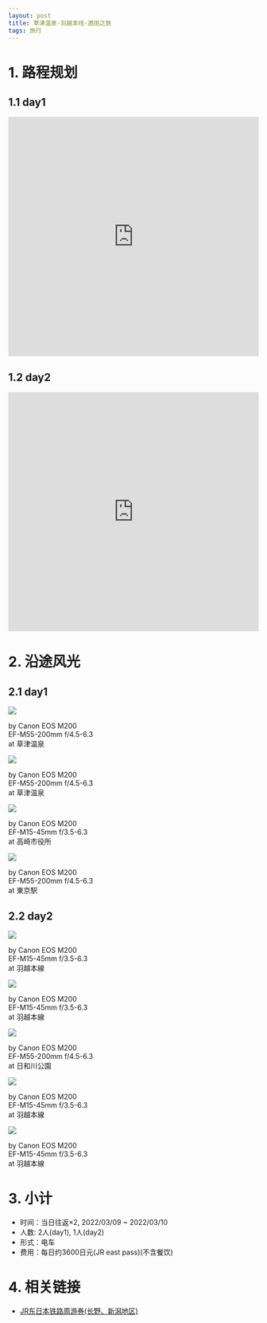```yaml
---
layout: post
title: 草津温泉·羽越本线·酒田之旅
tags: 旅行
---
```


# 1. 路程规划

## 1.1 day1

<iframe src="https://www.google.com/maps/embed?pb=!1m14!1m12!1m3!1d5745.226100849924!2d138.59334946167115!3d36.62335566525975!2m3!1f0!2f0!3f0!3m2!1i1024!2i768!4f13.1!5e0!3m2!1szh-CN!2sjp!4v1646881452788!5m2!1szh-CN!2sjp" width="100%" height="480" style="border:0;" loading="lazy"></iframe>

## 1.2 day2

<iframe src="https://www.google.com/maps/embed?pb=!1m14!1m12!1m3!1d582749.3286632802!2d139.293627263453!3d38.464397051620026!2m3!1f0!2f0!3f0!3m2!1i1024!2i768!4f13.1!5e0!3m2!1szh-CN!2sjp!4v1646881536920!5m2!1szh-CN!2sjp" width="100%" height="480" style="border:0;" loading="lazy"></iframe>

# 2. 沿途风光

## 2.1 day1

<div class="gallery">
    <div class="item">
        <img src="/assets/src/a-travel-at-uetsu/pic1.jpeg">
        <p>by Canon EOS M200<br>EF-M55-200mm f/4.5-6.3<br>at 草津温泉</p>
    </div>
    <div class="item">
        <img src="/assets/src/a-travel-at-uetsu/pic2.jpeg">
        <p>by Canon EOS M200<br>EF-M55-200mm f/4.5-6.3<br>at 草津温泉</p>
    </div>
    <div class="item">
        <img src="/assets/src/a-travel-at-uetsu/pic3.jpeg">
        <p>by Canon EOS M200<br>EF-M15-45mm f/3.5-6.3<br>at 高崎市役所</p>
    </div>
    <div class="item">
        <img src="/assets/src/a-travel-at-uetsu/pic4.jpeg">
        <p>by Canon EOS M200<br>EF-M55-200mm f/4.5-6.3<br>at 東京駅</p>
    </div>
</div>

## 2.2 day2

<div class="gallery">
    <div class="item">
        <img src="/assets/src/a-travel-at-uetsu/pic5.jpeg">
        <p>by Canon EOS M200<br>EF-M15-45mm f/3.5-6.3<br>at 羽越本線</p>
    </div>
    <div class="item">
        <img src="/assets/src/a-travel-at-uetsu/pic6.jpeg">
        <p>by Canon EOS M200<br>EF-M15-45mm f/3.5-6.3<br>at 羽越本線</p>
    </div>
    <div class="item">
        <img src="/assets/src/a-travel-at-uetsu/pic7.jpeg">
        <p>by Canon EOS M200<br>EF-M55-200mm f/4.5-6.3<br>at 日和川公園</p>
    </div>
    <div class="item">
        <img src="/assets/src/a-travel-at-uetsu/pic8.jpeg">
        <p>by Canon EOS M200<br>EF-M15-45mm f/3.5-6.3<br>at 羽越本線</p>
    </div>
    <div class="item">
        <img src="/assets/src/a-travel-at-uetsu/pic9.jpeg">
        <p>by Canon EOS M200<br>EF-M15-45mm f/3.5-6.3<br>at 羽越本線</p>
    </div>
</div>

# 3. 小计

- 时间：当日往返$\times2$, 2022/03/09 ~ 2022/03/10
- 人数: 2人(day1), 1人(day2)
- 形式：电车
- 费用：每日约3600日元(JR east pass)(不含餐饮)

# 4. 相关链接

- [JR东日本铁路周游券(长野、新潟地区)](https://www.jreast.co.jp/multi/zh-CHS/pass/eastpass_n.html)
